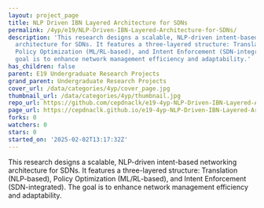 ```yaml
---
layout: project_page
title: NLP Driven IBN Layered Architecture for SDNs
permalink: /4yp/e19/NLP-Driven-IBN-Layered-Architecture-for-SDNs/
description: 'This research designs a scalable, NLP-driven intent-based networking
  architecture for SDNs. It features a three-layered structure: Translation (NLP-based),
  Policy Optimization (ML/RL-based), and Intent Enforcement (SDN-integrated). The
  goal is to enhance network management efficiency and adaptability.'
has_children: false
parent: E19 Undergraduate Research Projects
grand_parent: Undergraduate Research Projects
cover_url: /data/categories/4yp/cover_page.jpg
thumbnail_url: /data/categories/4yp/thumbnail.jpg
repo_url: https://github.com/cepdnaclk/e19-4yp-NLP-Driven-IBN-Layered-Architecture-for-SDNs
page_url: https://cepdnaclk.github.io/e19-4yp-NLP-Driven-IBN-Layered-Architecture-for-SDNs
forks: 0
watchers: 0
stars: 0
started_on: '2025-02-02T13:17:32Z'
---
```


This research designs a scalable, NLP-driven intent-based networking architecture for SDNs. It features a three-layered structure: Translation (NLP-based), Policy Optimization (ML/RL-based), and Intent Enforcement (SDN-integrated). The goal is to enhance network management efficiency and adaptability.